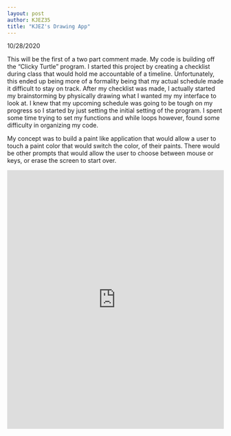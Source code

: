 ```yaml
---
layout: post
author: KJEZ35
title: "KJEZ's Drawing App"
---
```


10/28/2020 

This will be the first of a two part comment made. My code is building off the “Clicky Turtle” program. I  started this project by creating a checklist during class that would hold me accountable of a timeline. Unfortunately, this ended up being more of a formality being that my actual schedule made it difficult to stay on track. 
After my checklist was made, I actually started my brainstorming by physically drawing what I wanted my my interface to look at. I knew that my upcoming schedule was going to be tough on my progress so I started by just setting the initial setting of the program. 
I spent some time trying to set my functions and while loops however, found some difficulty in organizing my code. 

My concept was to build a paint like application that would allow a user to touch a paint color that would switch the color, of their paints. 
There would be other prompts that would allow the user to choose between mouse or keys, or erase the screen to start over. 


<iframe src="https://trinket.io/embed/python/05ed4ce07d" width="100%" height="600" frameborder="0" marginwidth="0" marginheight="0" allowfullscreen></iframe>
